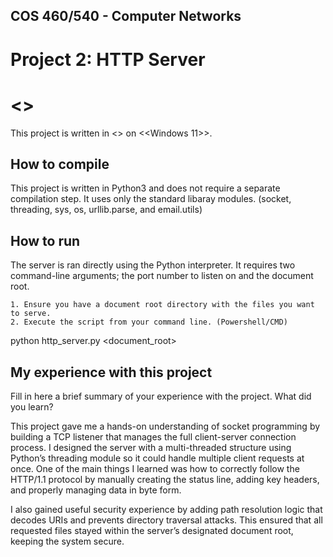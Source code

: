## COS 460/540 - Computer Networks
# Project 2: HTTP Server

# <<Ian McLaughlin>>

This project is written in <<Python>> on <<Windows 11>>.

## How to compile

This project is written in Python3 and does not require a separate compilation step. It uses only the standard libaray modules. 
(socket, threading, sys, os, urllib.parse, and email.utils)

## How to run

The server is ran directly using the Python interpreter. It requires two command-line arguments; the port number to listen on and the document root.

    1. Ensure you have a document root directory with the files you want to serve. 
    2. Execute the script from your command line. (Powershell/CMD)

python http_server.py <port> <document_root>

## My experience with this project

Fill in here a brief summary of your experience with the project. What did you learn?

This project gave me a hands-on understanding of socket programming by building a TCP listener that manages the full client-server connection process. I designed the server with a multi-threaded structure using Python’s threading module so it could handle multiple client requests at once. One of the main things I learned was how to correctly follow the HTTP/1.1 protocol by manually creating the status line, adding key headers, and properly managing data in byte form.

I also gained useful security experience by adding path resolution logic that decodes URIs and prevents directory traversal attacks. This ensured that all requested files stayed within the server’s designated document root, keeping the system secure.
